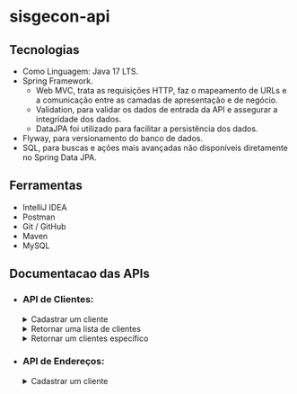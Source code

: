 # sisgecon-api

## Tecnologias

- Como Linguagem: Java 17 LTS.
- Spring Framework.
    - Web MVC, trata as requisições HTTP, faz o mapeamento de URLs e a comunicação entre as camadas de apresentação e de negócio.
    - Validation, para validar os dados de entrada da API e assegurar a integridade dos dados.
    - DataJPA foi utilizado para facilitar a persistência dos dados.
- Flyway, para versionamento do banco de dados.
- SQL, para buscas e ações mais avançadas não disponíveis diretamente no Spring Data JPA.

## Ferramentas

- IntelliJ IDEA
- Postman
- Git / GitHub
- Maven
- MySQL

## Documentacao das APIs

- ### API de Clientes:

  <details>
    <summary>Cadastrar um cliente</summary>

    - POST: http://localhost:8080/clients/
      - Request:
        ```bash
          curl -X POST 'localhost:8080/clients' \
            -H 'Content-Type: application/json' \
            --data '{
                "name": "Benjamin e Jorge Telecom Ltda",
                "cnpj":"73246032000145"
            }'
        ```
      - Response 201:
        ```json
          {
            "id":7,
            "name":"Benjamin e Jorge Telecom Ltda",
            "cnpj":"73246032000145"
          }
        ```
      - Response 400:
        ```json
          {
            "status": 400,
            "message": "ocorreu um ou mais erros de validação",
            "timestamp": "2023-09-15T04:28:42.950076350Z",
            "path": "/clients",
            "invalidParams": [
              {
                "field": "cnpj",
                "message": "este cnpj ja existe"
              }
            ]
          }
        ```
  </details>

  <details>
    <summary>Retornar uma lista de clientes</summary>

    - GET: http://localhost:8080/clients
      - Request:
        ```bash
          curl -X GET 'localhost:8080/clients'
        ```
      - Response 200:
        ```json
          [
            {
              "id": 1,
              "name": "Daniel e Heitor Telecomunicações ME",
              "cnpj": "71089937000123"
            },
            {
              "id": 2,
              "name": "Caleb e Rayssa Adega ME",
              "cnpj": "95550187000103"
            }
          ]
        ```
  </details>

  <details>  
	  <summary>Retornar um clientes específico</summary>

    - GET: http://localhost:8080/clients/{id} *(id do clientes buscado)*
      - Request:
        ```bash
          curl -X GET 'localhost:8080/clients/2'
        ```
      - Response 200:
        ```json
          {
            "id": 2,
            "name": "Caleb e Rayssa Adega ME",
            "cnpj": "95550187000103"
          }
        ```
      - Response 404:
        ```json
          {
            "status": 404,
            "message": "Cliente não encontrado, id:120",
            "timestamp": "2023-09-15T04:47:01.492363298Z",
            "path": "/clients/120"
          }
        ```
  </details>    
  
- ### API de Endereços:

  <details>
	  <summary>Cadastrar um cliente</summary>

    - POST: http://localhost:8080/clients
      - Request:
        ```bash
          curl -X POST 'localhost:8080/clients' \
          -H 'Content-Type: application/json' \
          --data '{
              "userId": 1,
              "street": "Rua dos Bobos",
              "number": "0",
              "neighborhood": "Vila Pompéia",
              "city": "São Paulo",
              "state": "SP"
          }'
        ```
      - Response 201:
        ```json
          {
            "id": 1,
            "street": "Rua dos Bobos",
            "number": "0",
            "neighborhood": "Vila Pompéia",
            "city": "São Paulo",
            "state": "SP",
            "user": {
                "id": 1,
                "name": "Sergio Bezerra da Silva",
                "birthDate": "1974-05-25",
                "gender": "MALE"
            },
            "people": []
          }
        ```
      - Response 400:
        ```json
          {
            "number": "Number is required",
            "city": "City is required",
            "street": "Street is mandatory",
            "state": "State is required",
            "neighborhood": "Neighborhood is required",
            "userId": "User is mandatory"
          }
        ```
      - Response 404:
        ```json
          {
            "error": "Address id: 3 not found."
          }
        ```

  </details>

  

